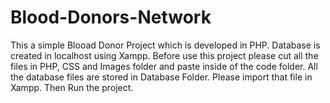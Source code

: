 # Blood-Donors-Network
This a simple Blooad Donor Project which is developed in PHP. Database is created in localhost using Xampp. 
Before use this project please cut all the files in PHP, CSS and Images folder and paste inside of the code folder.
All the database files are stored in Database Folder. Please import that file in Xampp. 
Then Run the project.
